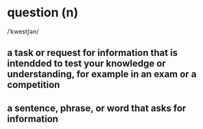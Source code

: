 # question (n)

/ˈkwestʃən/

## a task or request for information that is intendded to test your knowledge or understanding, for example in an exam or a competition

## a sentence, phrase, or word that asks for information